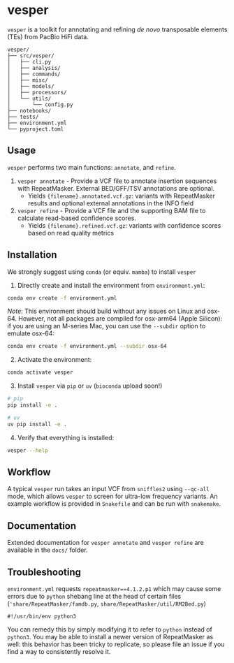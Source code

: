 # vesper
`vesper` is a toolkit for annotating and refining *de novo* transposable elements (TEs) from PacBio HiFi data.

```
vesper/
├── src/vesper/
│   ├── cli.py
│   ├── analysis/
│   ├── commands/
│   ├── misc/
│   ├── models/
│   ├── processors/
│   └── utils/
│       └── config.py
├── notebooks/
├── tests/           
├── environment.yml  
└── pyproject.toml   
```

## Usage

`vesper` performs two main functions: `annotate`, and `refine`.

1. `vesper annotate` - Provide a VCF file to annotate insertion sequences with RepeatMasker. External BED/GFF/TSV annotations are optional.
    - Yields `{filename}.annotated.vcf.gz`: variants with RepeatMasker results and optional external annotations in the INFO field
2. `vesper refine` - Provide a VCF file and the supporting BAM file to calculate read-based confidence scores.
    - Yields `{filename}.refined.vcf.gz`: variants with confidence scores based on read quality metrics

## Installation

We strongly suggest using `conda` (or equiv. `mamba`) to install `vesper`


1. Directly create and install the environment from `environment.yml`:
```bash
conda env create -f environment.yml
```

*Note*: This environment should build without any issues on Linux and osx-64. However, not all packages are compiled for osx-arm64 (Apple Silicon): if you are using an M-series Mac, you can use the `--subdir` option to emulate osx-64:

```bash
conda env create -f environment.yml --subdir osx-64
```

2. Activate the environment:
```bash
conda activate vesper
```

3. Install `vesper` via `pip` or `uv` (`bioconda` upload soon!)
```bash
# pip
pip install -e .

# uv
uv pip install -e .
```

4. Verify that everything is installed:

```bash
vesper --help
```

## Workflow

A typical `vesper` run takes an input VCF from `sniffles2` using `--qc-all` mode, which allows `vesper` to screen for ultra-low frequency variants. An example workflow is provided in `Snakefile` and can be run with `snakemake`.

## Documentation

Extended documentation for `vesper annotate` and `vesper refine` are available in the `docs/` folder.

## Troubleshooting

`environment.yml` requests `repeatmasker==4.1.2.p1` which may cause some errors due to `python` shebang line at the head of certain files (`'share/RepeatMasker/famdb.py`, `share/RepeatMasker/util/RM2Bed.py`)

```
#!/usr/bin/env python3
```

You can remedy this by simply modifying it to refer to `python` instead of `python3`. You may be able to install a newer version of RepeatMasker as well: this behavior has been tricky to replicate, so please file an issue if you find a way to consistently resolve it.